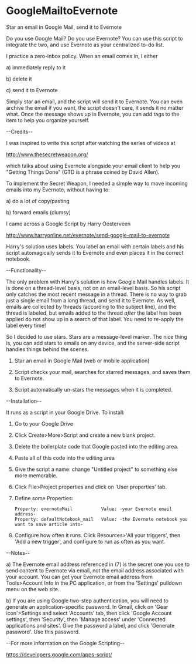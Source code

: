 GoogleMailtoEvernote
====================

Star an email in Google Mail, send it to Evernote

Do you use Google Mail? Do you use Evernote?  You can use this script to integrate the two, and use Evernote
as your centralized to-do list.  

I practice a zero-inbox policy.  When an email comes in, I either 

a) immediately reply to it

b) delete it

c) send it to Evernote

Simply star an email, and the script will send it to Evernote.  You can even archive the email if you want,
the script doesn't care, it sends it no matter what.  Once the message shows up in Evernote, you can add 
tags to the item to help you organize yourself.

--Credits--

I was inspired to write this script after watching the series of videos at

http://www.thesecretweapon.org/

which talks about using Evernote alongside your email client to help you "Getting Things Done" (GTD is a phrase
coined by David Allen).

To implement the Secret Weapon, I needed a simple way to move incoming emails into my Evernote, without 
having to:

a) do a lot of copy/pasting

b) forward emails (clumsy)

I came across a Google Script by Harry Oosterveen 

http://www.harryonline.net/evernote/send-google-mail-to-evernote

Harry's solution uses labels.  You label an email with certain labels and his script automagically sends it to
Evernote and even places it in the correct notebook.

--Functionality--

The only problem with Harry's solution is how Google Mail handles labels.  It is done on a thread-level basis,
not on an email-level basis.  So his script only catches the most recent message in a thread.  There is no way
to grab just a single email from a long thread, and send it to Evernote.  As well, emails are collected by 
threads (according to the subject line), and the thread is labeled, but emails added to the thread *after* 
the label has been applied do not show up in a search of that label.  You need to re-apply the label every time!

So I decided to use stars.  Stars are a message-level marker.  The nice thing is, you can add stars to emails
on any device, and the server-side script handles things behind the scenes.

1.  Star an email in Google Mail (web or mobile application)

2.  Script checks your mail, searches for starred messages, and saves them to Evernote.

3.  Script automatically un-stars the messages when it is completed.

--Installation--

It runs as a script in your Google Drive. To install:

1.  Go to your Google Drive

2.  Click Create>More>Script and create a new blank project.

3.  Delete the boilerplate code that Google pasted into the editing area.

4.  Paste all of this code into the editing area

5.  Give the script a name: change "Untitled project" to something else more memorable.

6.  Click File>Project properties and click on 'User properties' tab.

7.  Define some Properties:

        Property: evernoteMail           Value: -your Evernote email address-
        Property: defaultNotebook_mail   Value: -the Evernote notebook you want to save article into-
 
8.  Configure how often it runs. Click Resources>'All your triggers', then 'Add a new trigger', and configure 
    to run as often as you want.
    
--Notes--

a) The Evernote email address referenced in (7) is the secret one you use to send content to Evernote via email,
   not the email address associated with your account. You can get your Evernote email address from 
   Tools>Account Info in the PC application, or from the 'Settings' pulldown menu on the web site. 

b) If you are using Google two-step authentication, you will need to generate an application-specific password. 
   In Gmail, click on 'Gear icon'>Settings and select 'Accounts' tab, then click 'Google Account settings', 
   then 'Security', then 'Manage access' under 'Connected applications and sites'. Give the password a label, 
   and click 'Generate password'.  Use this password.

--For more information on the Google Scripting--

https://developers.google.com/apps-script/
